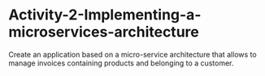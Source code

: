 # Activity-2-Implementing-a-microservices-architecture
Create an application based on a micro-service architecture that allows to manage invoices containing products and belonging to a customer.
